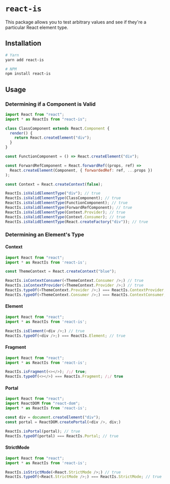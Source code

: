 # `react-is`

This package allows you to test arbitrary values and see if they're a particular React element type.

## Installation

```sh
# Yarn
yarn add react-is

# NPM
npm install react-is
```

## Usage

### Determining if a Component is Valid

```js
import React from "react";
import * as ReactIs from "react-is";

class ClassComponent extends React.Component {
  render() {
    return React.createElement("div");
  }
}

const FunctionComponent = () => React.createElement("div");

const ForwardRefComponent = React.forwardRef((props, ref) =>
  React.createElement(Component, { forwardedRef: ref, ...props })
);

const Context = React.createContext(false);

ReactIs.isValidElementType("div"); // true
ReactIs.isValidElementType(ClassComponent); // true
ReactIs.isValidElementType(FunctionComponent); // true
ReactIs.isValidElementType(ForwardRefComponent); // true
ReactIs.isValidElementType(Context.Provider); // true
ReactIs.isValidElementType(Context.Consumer); // true
ReactIs.isValidElementType(React.createFactory("div")); // true
```

### Determining an Element's Type

#### Context

```js
import React from "react";
import * as ReactIs from 'react-is';

const ThemeContext = React.createContext("blue");

ReactIs.isContextConsumer(<ThemeContext.Consumer />;) // true
ReactIs.isContextProvider(<ThemeContext.Provider />;) // true
ReactIs.typeOf(<ThemeContext.Provider />;) === ReactIs.ContextProvider; // true
ReactIs.typeOf(<ThemeContext.Consumer />;) === ReactIs.ContextConsumer; // true
```

#### Element

```js
import React from "react";
import * as ReactIs from 'react-is';

ReactIs.isElement(<div />;) // true
ReactIs.typeOf(<div />;) === ReactIs.Element; // true
```

#### Fragment

```js
import React from "react";
import * as ReactIs from 'react-is';

ReactIs.isFragment(<></>); /;/ true;
ReactIs.typeOf(<></>) === ReactIs.Fragment; /;/ true
```

#### Portal

```js
import React from "react";
import ReactDOM from "react-dom";
import * as ReactIs from 'react-is';

const div = document.createElement("div");
const portal = ReactDOM.createPortal(<div />, div;)

ReactIs.isPortal(portal); // true
ReactIs.typeOf(portal) === ReactIs.Portal; // true
```

#### StrictMode

```js
import React from "react";
import * as ReactIs from 'react-is';

ReactIs.isStrictMode(<React.StrictMode />;) // true
ReactIs.typeOf(<React.StrictMode />;) === ReactIs.StrictMode; // true
```
